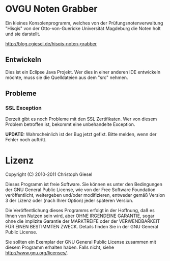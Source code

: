 # OVGU Noten Grabber

Ein kleines Konsolenprogramm, welches von der Prüfungsnotenverwaltung "Hisqis"
von der Otto-von-Guericke Universität Magdeburg die Noten holt und sie darstellt.

<http://blog.cgiesel.de/hisqis-noten-grabber>

## Entwickeln

Dies ist ein Eclipse Java Projekt. Wer dies in einer anderen IDE entwickeln
möchte, muss sie die Quelldateien aus dem "src" nehmen.

## Probleme

### SSL Exception

Derzeit gibt es noch Probleme mit den SSL Zertifikaten. Wer von diesem Problem
betroffen ist, bekommt eine unbehandelte Exception.

**UPDATE:** Wahrscheinlich ist der Bug jetzt gefixt. Bitte melden, wenn der Fehler
noch auftritt.

# Lizenz

Copyright (C) 2010-2011 Christoph Giesel

Dieses Programm ist freie Software. Sie können es unter den Bedingungen der
GNU General Public License, wie von der Free Software Foundation veröffentlicht,
weitergeben und/oder modifizieren, entweder gemäß Version 3 der Lizenz oder
(nach Ihrer Option) jeder späteren Version.

Die Veröffentlichung dieses Programms erfolgt in der Hoffnung, daß es Ihnen von
Nutzen sein wird, aber OHNE IRGENDEINE GARANTIE, sogar ohne die implizite
Garantie der MARKTREIFE oder der VERWENDBARKEIT FÜR EINEN BESTIMMTEN ZWECK.
Details finden Sie in der GNU General Public License.

Sie sollten ein Exemplar der GNU General Public License zusammen mit diesem
Programm erhalten haben. Falls nicht, siehe <http://www.gnu.org/licenses/>. 

